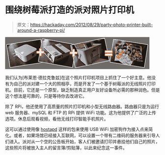 # 围绕树莓派打造的派对照片打印机

> 原文：<https://hackaday.com/2012/08/29/party-photo-printer-built-around-a-raspberry-pi/>

![](img/ba3aa3bfe51ea9c15c7de307cd0e448c.png "rpi-based-photo-printer")

我们认为[布莱恩·德拉克鲁兹]在这个照片打印机项目上抓住了一个好主意。他没有为自己的派对建一个大的照相亭，而是开发了一个基于树莓派的无线照片打印机。目前，它还是一个原型，缺乏制造真正用户友好设备所必需的那种润色。但是这个想法是可靠的，只是等待你去改进它。

除了 RPi，他还使用了高质量的照片打印机和小型无线路由器。路由器只是为运行 web 服务器、mySQL 和 FTP 的 RPi 提供 WiFi 功能。这为他提供了广泛的上传选项。休息后观看视频，看他无线打印智能手机照片。

这可以通过使用像 [hostapd](http://hostap.epitest.fi/hostapd/) 这样的包来使用 USB WiFi 加密狗作为接入点来简化。或者，如果场馆已经接入互联网，可以设置一个带有二维码的服务器来引导人们进入。派对从一个空的公告板开始，客人们被邀请打印并悬挂他们自己的照片，这些照片将被放入主人的留言簿/剪贴簿，以此来纪念这一事件。